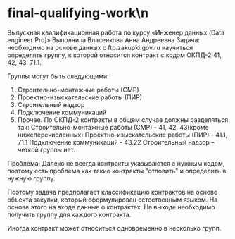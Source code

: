 # final-qualifying-work\n
Выпускная квалификационная работа по курсу «Инженер данных (Data engineer Pro)»
Выполнила Власенкова Анна Андреевна
Задача: необходимо на основе данных с ftp.zakupki.gov.ru научиться определять группу, к которой относится контракт с кодом ОКПД-2 41, 42, 43, 71.1.

Группы могут быть следующими:

1. Строительно-монтажные работы (СМР)
2. Проектно-изыскательские работы (ПИР)
3. Строительный надзор
4. Подключение коммуникаций
5. Прочее.
По ОКПД-2 контракты в общем случае должны разделяться так: Строительно-монтажные работы (СМР) - 41, 42, 43(кроме нижеперечисленных) Проектно-изыскательские работы (ПИР) - 41.1, 71.1 Подключение коммуникаций - 43.22 Строительный надзор – четкой группы нет.

Проблема: Далеко не всегда контракты указываются с нужным кодом, поэтому есть проблема как такие контракты "отловить" и определить в нужную группу.

Поэтому задача предполагает классификацию контрактов на основе объекта закупки, который сформулирован естественным языком. На основе этого на входе данные о контрактах. На выходе необходимо получить группу для каждого контракта.

Иногда контракт может относиться одновременно в несколько групп.
